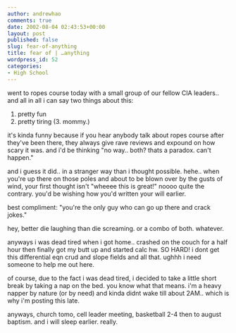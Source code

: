 ```yaml
---
author: andrewhao
comments: true
date: 2002-08-04 02:43:53+00:00
layout: post
published: false
slug: fear-of-anything
title: fear of | …anything
wordpress_id: 52
categories:
- High School
---
```


went to ropes course today with a small group of our fellow CIA leaders.. and all in all i can say two things about this:

1. pretty fun
2. pretty tiring
(3. mommy.)

it's kinda funny because if you hear anybody talk about ropes course after they've been there, they always give rave reviews and expound on how scary it was. and i'd be thinking "no way.. both? thats a paradox. can't happen."

and i guess it did.. in a stranger way than i thought possible. hehe.. when you're up there on those poles and about to be blown over by the gusts of wind, your first thought isn't "wheeee this is great!" noooo quite the contrary. you'd be wishing how you'd written your will earlier.

best compliment: "you're the only guy who can go up there and crack jokes."

hey, better die laughing than die screaming. or a combo of both. whatever.

anyways i was dead tired when i got home.. crashed on the couch for a half hour then finally got my butt up and started calc hw. SO HARD! i dont get this differential eqn crud and slope fields and all that. ughhh i need someone to help me out here.

of course, due to the fact i was dead tired, i decided to take a little short break by taking a nap on the bed. you know what that means. i'm a heavy napper by nature (or by need) and kinda didnt wake till about 2AM.. which is why i'm posting this late.

anyways, church tomo, cell leader meeting, basketball 2-4 then to august baptism. and i will sleep earlier. really.
